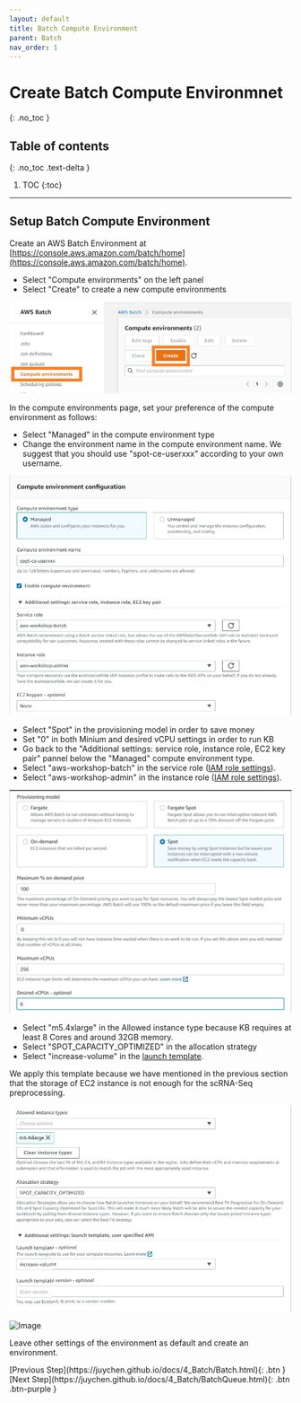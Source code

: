 ```yaml
---
layout: default
title: Batch Compute Environment
parent: Batch
nav_order: 1
---
```


# Create Batch Compute Environmnet
{: .no_toc }

## Table of contents
{: .no_toc .text-delta }

1. TOC
{:toc}

---

## Setup Batch Compute Environment

Create an AWS Batch Environment at [https://console.aws.amazon.com/batch/home](https://console.aws.amazon.com/batch/home).

- Select "Compute environments" on the left panel
- Select "Create" to create a new compute environments

![Image](../../src/img/Batch/Batch-env1.jpg)

In the compute environments page, set your preference of the compute environment as follows:
- Select "Managed" in the compute environment type
- Change the environment name in the compute environment name. We suggest that you should use "spot-ce-userxxx" according to your own username.

![Image](../../src/img/Batch/Batch-env2.jpg)

- Select "Spot" in the provisioning model in order to save money
- Set "0" in both Minium and desired vCPU settings in order to run KB
- Go back to the "Additional settings: service role, instance role, EC2 key pair" pannel below the "Managed" compute environment type.
- Select "aws-workshop-batch" in the service role ([IAM role settings](https://juychen.github.io/docs/10_Supplementary/IAMsettings.html)). 
- Select "aws-workshop-admin" in the instance role ([IAM role settings](https://juychen.github.io/docs/10_Supplementary/IAMsettings.html)). 

![Image](../../src/img/Batch/Batch-env3.jpg)

- Select "m5.4xlarge" in the Allowed instance type because KB requires at least 8 Cores and around 32GB memory.
- Select "SPOT_CAPACITY_OPTIMIZED" in the allocation strategy
- Select "increase-volume" in the  [launch template](https://juychen.github.io/docs/10_Supplementary/Launchtemp.html). 
 

We apply this template because we have mentioned in the previous section that the storage of EC2 instance is not enough for the scRNA-Seq preprocessing. 

![Image](../../src/img/Batch/Batch-env3.1.jpg)

![Image](../../src/img/Batch/Batch-env4-5.jpg)

Leave other settings of the environment as default and create an environment.


<div class="code-example" markdown="1">
[Previous Step](https://juychen.github.io/docs/4_Batch/Batch.html){: .btn }
[Next Step](https://juychen.github.io/docs/4_Batch/BatchQueue.html){: .btn .btn-purple }
</div>

